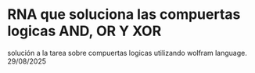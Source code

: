 # RNA que soluciona las compuertas logicas AND, OR Y XOR
solución a la tarea sobre compuertas logicas utilizando wolfram language. 29/08/2025
